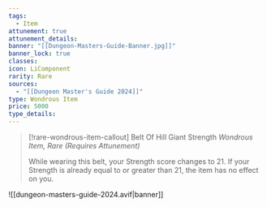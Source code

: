 ```yaml
---
tags:
  - Item
attunement: true
attunement_details: 
banner: "[[Dungeon-Masters-Guide-Banner.jpg]]"
banner_lock: true
classes: 
icon: LiComponent
rarity: Rare
sources:
  - "[[Dungeon Master's Guide 2024]]"
type: Wondrous Item
price: 5000
type_details:
---
```

>[!rare-wondrous-item-callout] Belt Of Hill Giant Strength
>*Wondrous Item, Rare (Requires Attunement)*
>
>While wearing this belt, your Strength score changes to 21. If your Strength is already equal to or greater than 21, the item has no effect on you.

![[dungeon-masters-guide-2024.avif|banner]]